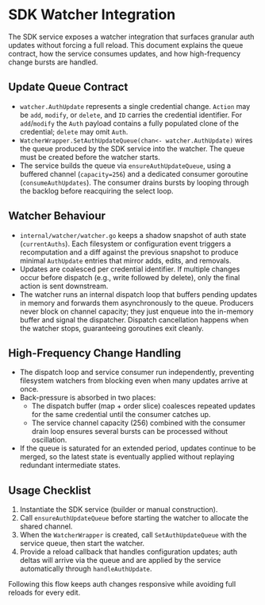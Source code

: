 # SDK Watcher Integration

The SDK service exposes a watcher integration that surfaces granular auth updates without forcing a full reload. This document explains the queue contract, how the service consumes updates, and how high-frequency change bursts are handled.

## Update Queue Contract

- `watcher.AuthUpdate` represents a single credential change. `Action` may be `add`, `modify`, or `delete`, and `ID` carries the credential identifier. For `add`/`modify` the `Auth` payload contains a fully populated clone of the credential; `delete` may omit `Auth`.
- `WatcherWrapper.SetAuthUpdateQueue(chan<- watcher.AuthUpdate)` wires the queue produced by the SDK service into the watcher. The queue must be created before the watcher starts.
- The service builds the queue via `ensureAuthUpdateQueue`, using a buffered channel (`capacity=256`) and a dedicated consumer goroutine (`consumeAuthUpdates`). The consumer drains bursts by looping through the backlog before reacquiring the select loop.

## Watcher Behaviour

- `internal/watcher/watcher.go` keeps a shadow snapshot of auth state (`currentAuths`). Each filesystem or configuration event triggers a recomputation and a diff against the previous snapshot to produce minimal `AuthUpdate` entries that mirror adds, edits, and removals.
- Updates are coalesced per credential identifier. If multiple changes occur before dispatch (e.g., write followed by delete), only the final action is sent downstream.
- The watcher runs an internal dispatch loop that buffers pending updates in memory and forwards them asynchronously to the queue. Producers never block on channel capacity; they just enqueue into the in-memory buffer and signal the dispatcher. Dispatch cancellation happens when the watcher stops, guaranteeing goroutines exit cleanly.

## High-Frequency Change Handling

- The dispatch loop and service consumer run independently, preventing filesystem watchers from blocking even when many updates arrive at once.
- Back-pressure is absorbed in two places:
  - The dispatch buffer (map + order slice) coalesces repeated updates for the same credential until the consumer catches up.
  - The service channel capacity (256) combined with the consumer drain loop ensures several bursts can be processed without oscillation.
- If the queue is saturated for an extended period, updates continue to be merged, so the latest state is eventually applied without replaying redundant intermediate states.

## Usage Checklist

1. Instantiate the SDK service (builder or manual construction).
2. Call `ensureAuthUpdateQueue` before starting the watcher to allocate the shared channel.
3. When the `WatcherWrapper` is created, call `SetAuthUpdateQueue` with the service queue, then start the watcher.
4. Provide a reload callback that handles configuration updates; auth deltas will arrive via the queue and are applied by the service automatically through `handleAuthUpdate`.

Following this flow keeps auth changes responsive while avoiding full reloads for every edit.
